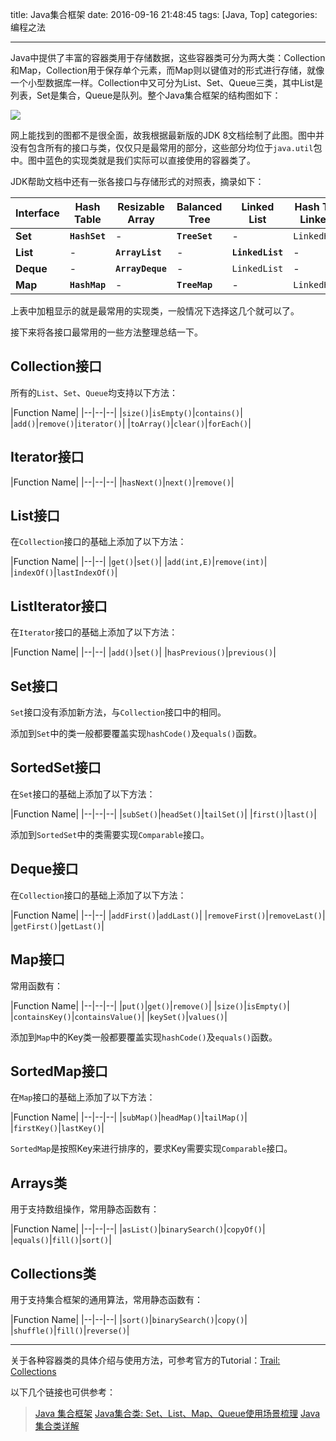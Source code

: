 title: Java集合框架
date: 2016-09-16 21:48:45
tags: [Java, Top]
categories: 编程之法

---

Java中提供了丰富的容器类用于存储数据，这些容器类可分为两大类：Collection和Map，Collection用于保存单个元素，而Map则以键值对的形式进行存储，就像一个小型数据库一样。Collection中又可分为List、Set、Queue三类，其中List是列表，Set是集合，Queue是队列。整个Java集合框架的结构图如下：

![](http://gmf.shengnengjin.cn/Java%20Collections%20Framework2.png)

<!--more-->

网上能找到的图都不是很全面，故我根据最新版的JDK 8文档绘制了此图。图中并没有包含所有的接口与类，仅仅只是最常用的部分，这些部分均位于`java.util`包中。图中蓝色的实现类就是我们实际可以直接使用的容器类了。

JDK帮助文档中还有一张各接口与存储形式的对照表，摘录如下：

|Interface|Hash Table|Resizable Array|Balanced Tree|Linked List|Hash Table + Linked List|
|---------|----------|---------------|-------------|-----------|--------------------------|
|**Set**|**`HashSet`**|-|**`TreeSet`**|-|`LinkedHashSet`|
|**List**|-|**`ArrayList`**|-|**`LinkedList`**|-|
|**Deque**|-|**`ArrayDeque`**|-|`LinkedList`|-|
|**Map**|**`HashMap`**|-|**`TreeMap`**|-|`LinkedHashMap`|

上表中加粗显示的就是最常用的实现类，一般情况下选择这几个就可以了。

接下来将各接口最常用的一些方法整理总结一下。

## **Collection接口** ##
所有的`List`、`Set`、`Queue`均支持以下方法：

|Function Name|
|--|--|--|
|`size()`|`isEmpty()`|`contains()`|
|`add()`|`remove()`|`iterator()`|
|`toArray()`|`clear()`|`forEach()`|

## **Iterator接口** ##

|Function Name|
|--|--|--|
|`hasNext()`|`next()`|`remove()`|

## **List接口** ##
在`Collection`接口的基础上添加了以下方法：

|Function Name|
|--|--|
|`get()`|`set()`|
|`add(int,E)`|`remove(int)`|
|`indexOf()`|`lastIndexOf()`|

## **ListIterator接口** ##
在`Iterator`接口的基础上添加了以下方法：

|Function Name|
|--|--|
|`add()`|`set()`|
|`hasPrevious()`|`previous()`|

## **Set接口** ##
`Set`接口没有添加新方法，与`Collection`接口中的相同。

添加到`Set`中的类一般都要覆盖实现`hashCode()`及`equals()`函数。

## **SortedSet接口** ##
在`Set`接口的基础上添加了以下方法：

|Function Name|
|--|--|--|
|`subSet()`|`headSet()`|`tailSet()`|
|`first()`|`last()`|

添加到`SortedSet`中的类需要实现`Comparable`接口。

## **Deque接口** ##
在`Collection`接口的基础上添加了以下方法：

|Function Name|
|--|--|
|`addFirst()`|`addLast()`|
|`removeFirst()`|`removeLast()`|
|`getFirst()`|`getLast()`|

## **Map接口** ##
常用函数有：

|Function Name|
|--|--|--|
|`put()`|`get()`|`remove()`|
|`size()`|`isEmpty()`|
|`containsKey()`|`containsValue()`|
|`keySet()`|`values()`|

添加到`Map`中的Key类一般都要覆盖实现`hashCode()`及`equals()`函数。

## **SortedMap接口** ##
在`Map`接口的基础上添加了以下方法：

|Function Name|
|--|--|--|
|`subMap()`|`headMap()`|`tailMap()`|
|`firstKey()`|`lastKey()`|

`SortedMap`是按照Key来进行排序的，要求Key需要实现`Comparable`接口。

## **Arrays类** ##
用于支持数组操作，常用静态函数有：

|Function Name|
|--|--|--|
|`asList()`|`binarySearch()`|`copyOf()`|
|`equals()`|`fill()`|`sort()`|

## **Collections类** ##
用于支持集合框架的通用算法，常用静态函数有：

|Function Name|
|--|--|--|
|`sort()`|`binarySearch()`|`copy()`|
|`shuffle()`|`fill()`|`reverse()`|

----------

关于各种容器类的具体介绍与使用方法，可参考官方的Tutorial：[Trail: Collections](http://docs.oracle.com/javase/tutorial/collections/index.html)

以下几个链接也可供参考：

> [Java 集合框架](http://www.runoob.com/java/java-collections.html)
> [Java集合类: Set、List、Map、Queue使用场景梳理](http://www.cnblogs.com/LittleHann/p/3690187.html)
> [Java集合类详解](http://blog.csdn.net/softwave/article/details/4166598)
